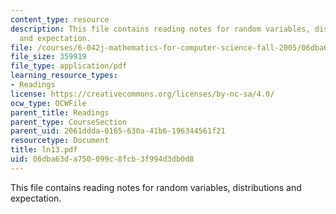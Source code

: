 ```yaml
---
content_type: resource
description: This file contains reading notes for random variables, distributions
  and expectation.
file: /courses/6-042j-mathematics-for-computer-science-fall-2005/06dba63da750099c8fcb3f994d3db0d8_ln13.pdf
file_size: 359919
file_type: application/pdf
learning_resource_types:
- Readings
license: https://creativecommons.org/licenses/by-nc-sa/4.0/
ocw_type: OCWFile
parent_title: Readings
parent_type: CourseSection
parent_uid: 2061ddda-0165-630a-41b6-196344561f21
resourcetype: Document
title: ln13.pdf
uid: 06dba63d-a750-099c-8fcb-3f994d3db0d8
---
```

This file contains reading notes for random variables, distributions and expectation.